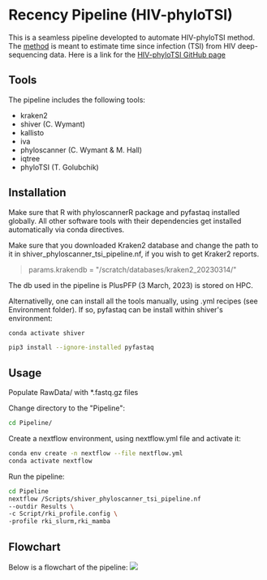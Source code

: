 # Recency Pipeline (HIV-phyloTSI)
This is a seamless pipeline developted to automate HIV-phyloTSI method. The [method](https://www.medrxiv.org/content/10.1101/2022.05.15.22275117v1) is meant to estimate time since infection (TSI) from HIV deep-sequencing data. Here is a link for the [HIV-phyloTSI GitHub page](https://github.com/BDI-pathogens/HIV-phyloTSI/tree/main)


## Tools
The pipeline includes the following tools:
- kraken2
- shiver (C. Wymant)
- kallisto
- iva
- phyloscanner (C. Wymant & M. Hall)
- iqtree
- phyloTSI (T. Golubchik)

## Installation
Make sure that R with phyloscannerR package and pyfastaq installed globally. All other software tools with their dependencies get installed automatically via conda directives. 

Make sure that you downloaded Kraken2 database and change the path to it in shiver_phyloscanner_tsi_pipeline.nf, if you wish to get Kraker2 reports.

>params.krakendb = "/scratch/databases/kraken2_20230314/"

The db used in the pipeline is PlusPFP (3 March, 2023) is stored on HPC. 

Alternativelly, one can install all the tools manually, using .yml recipes (see Environment folder). If so, pyfastaq can be install within shiver's environment:

```sh
conda activate shiver
```

```sh
pip3 install --ignore-installed pyfastaq
```

## Usage
Populate RawData/ with *.fastq.gz files

Change directory to the "Pipeline": 
```sh
cd Pipeline/
```

Create a nextflow environment, using nextflow.yml file and activate it:

```sh
conda env create -n nextflow --file nextflow.yml
conda activate nextflow
```

Run the pipeline: 

```sh
cd Pipeline
nextflow /Scripts/shiver_phyloscanner_tsi_pipeline.nf 
--outdir Results \
-c Script/rki_profile.config \
-profile rki_slurm,rki_mamba
```

## Flowchart
Below is a flowchart of the pipeline:
[![](https://mermaid.ink/img/pako:eNqNVm1vm0gQ_isRn1ypjWAXv-XDSTTGLRcHO4ZWl8PVagOLvXcYKKx7qZr-99vF7NgQX3X-5HnmfXbmET-MuEiYcWOkWfFPvKOVuApnm_xK_kpzMLjd0Txn2XVaFfsVFbs3b1qd1dXNecZWlFc1GKDB4AoEHN2tnTvXR-R24QSBN3_80mrsc7PhuTA6F8aR53uh5yy8wAm9pa_dJ9Gds5BguCSeP3P_0Ph0EMXF_onn7AtUbJ5sHz45fqhtLSt67wYhkcE_-PfumQJFcycIH4g3Ix9dZ-auQYMj77NDbpd-6H0IALWjJsYrfHihmtEFbHwBm0T3zgoiTaU01xIylX2WsViAPbJex0Ao-n3p-US6Qk0IR--de7J256q72-AzKGwIqh71FEQ2saflSZYNpBkVguUnbHyhINXAnUvCteuesk8722F2JKsjoddpMJYYzwSrTpAdeQ8qhc6AO7uEO8uEL5SJJ5FyJ47vLB4DDyrFnUrtTqV2p1K7s_E2jlYfHxdLEgYe7LodrdZuGMr1l3lmZLVYwq7ZnXrtTr3m1bt3v73EO1KxlOyen9CLeme9ElqZ0lp8JaU6QqnHetKNOnk6g7CC5H11xWFXtPXhHUWrI6t0POci4dW1-8xrwfPtmqX1p3xLy5IlMtnkv-y9POHfeHKgmfJ4Ueenb_mYavrrxrR6qtV_0yyTJRQyQ8Ke5Yxo0oQ14e7bFmBiVgsMf53JQsAD_9MBAz30pmbZLTAGSmiBUd8FgFHfBUYpz5DQatuk7M65HfK5wmrHasFcp0cAmUAjLWABh-hMatlkulQtHAI20dq_CskySau3cS8hghVsW0M2UIyO8ET3zVLzhMhXVFn6ZaMh8M9Z-3LHSHEQJJevrrYNjYCVWrcxUFILTICPjgBGfcDqA2YPQFMgpdYCTgrr4mjGt2oozRqSsqi54EVeE_Yc87q5DGwDZ8FtfBUVY0o37ugUcfUBuNO2MTwBBmuApoicZt9lNqLC1tclFbWggsT1t_OHah0kcfUBqw-YPQBPgeZaCxs47liFqLnKR-q4OOTiRTJaz6DMCqG1iv6Mt8aeVXvKE_kx8kMZbwyxY3u2MW7k34Sl9JCJjbHJf0pTehBF8D2PjRtRHdhb41AmVLAZp9uK7o2blGa1REua_1kUWv75LyBDf6Q?type=png)](https://mermaid.live/edit#pako:eNqNVm1vm0gQ_isRn1ypjWAXv-XDSTTGLRcHO4ZWl8PVagOLvXcYKKx7qZr-99vF7NgQX3X-5HnmfXbmET-MuEiYcWOkWfFPvKOVuApnm_xK_kpzMLjd0Txn2XVaFfsVFbs3b1qd1dXNecZWlFc1GKDB4AoEHN2tnTvXR-R24QSBN3_80mrsc7PhuTA6F8aR53uh5yy8wAm9pa_dJ9Gds5BguCSeP3P_0Ph0EMXF_onn7AtUbJ5sHz45fqhtLSt67wYhkcE_-PfumQJFcycIH4g3Ix9dZ-auQYMj77NDbpd-6H0IALWjJsYrfHihmtEFbHwBm0T3zgoiTaU01xIylX2WsViAPbJex0Ao-n3p-US6Qk0IR--de7J256q72-AzKGwIqh71FEQ2saflSZYNpBkVguUnbHyhINXAnUvCteuesk8722F2JKsjoddpMJYYzwSrTpAdeQ8qhc6AO7uEO8uEL5SJJ5FyJ47vLB4DDyrFnUrtTqV2p1K7s_E2jlYfHxdLEgYe7LodrdZuGMr1l3lmZLVYwq7ZnXrtTr3m1bt3v73EO1KxlOyen9CLeme9ElqZ0lp8JaU6QqnHetKNOnk6g7CC5H11xWFXtPXhHUWrI6t0POci4dW1-8xrwfPtmqX1p3xLy5IlMtnkv-y9POHfeHKgmfJ4Ueenb_mYavrrxrR6qtV_0yyTJRQyQ8Ke5Yxo0oQ14e7bFmBiVgsMf53JQsAD_9MBAz30pmbZLTAGSmiBUd8FgFHfBUYpz5DQatuk7M65HfK5wmrHasFcp0cAmUAjLWABh-hMatlkulQtHAI20dq_CskySau3cS8hghVsW0M2UIyO8ET3zVLzhMhXVFn6ZaMh8M9Z-3LHSHEQJJevrrYNjYCVWrcxUFILTICPjgBGfcDqA2YPQFMgpdYCTgrr4mjGt2oozRqSsqi54EVeE_Yc87q5DGwDZ8FtfBUVY0o37ugUcfUBuNO2MTwBBmuApoicZt9lNqLC1tclFbWggsT1t_OHah0kcfUBqw-YPQBPgeZaCxs47liFqLnKR-q4OOTiRTJaz6DMCqG1iv6Mt8aeVXvKE_kx8kMZbwyxY3u2MW7k34Sl9JCJjbHJf0pTehBF8D2PjRtRHdhb41AmVLAZp9uK7o2blGa1REua_1kUWv75LyBDf6Q)